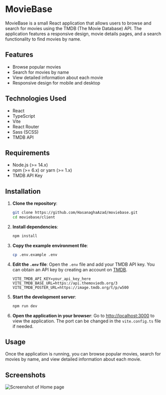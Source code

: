 # MovieBase

MovieBase is a small React application that allows users to browse and search for movies using the TMDB (The Movie Database) API. The application features a responsive design, movie details pages, and a search functionality to find movies by name.

## Features

- Browse popular movies
- Search for movies by name
- View detailed information about each movie
- Responsive design for mobile and desktop

## Technologies Used

- React
- TypeScript
- Vite
- React Router
- Sass (SCSS)
- TMDB API

## Requirements

- Node.js (>= 14.x)
- npm (>= 6.x) or yarn (>= 1.x)
- TMDB API Key

## Installation

1. **Clone the repository**:
   ```bash
   git clone https://github.com/HasanaghaAzad/moviebase.git
   cd moviebase/client
   ```
2. **Install dependencies**:
   ```bash
   npm install
   ```

3. **Copy the example environment file**:
   ```bash
   cp .env.example .env
   ```

4. **Edit the `.env` file**:
   Open the `.env` file and add your TMDB API key. You can obtain an API key by creating an account on [TMDB](https://developer.themoviedb.org/docs/getting-started).

   ```env
   VITE_TMDB_API_KEY=your_api_key_here
   VITE_TMDB_BASE_URL=https://api.themoviedb.org/3
   VITE_TMDB_POSTER_URL=https://image.tmdb.org/t/p/w500
   ```

5. **Start the development server**:
   ```bash
   npm run dev
   ```

6. **Open the application in your browser**:
   Go to [http://localhost:3000](http://localhost:3000) to view the application. The port can be changed in the `vite.config.ts` file if needed.

## Usage

Once the application is running, you can browse popular movies, search for movies by name, and view detailed information about each movie.

## Screenshots

![Screenshot of Home page](screenshots/homepage.png)
